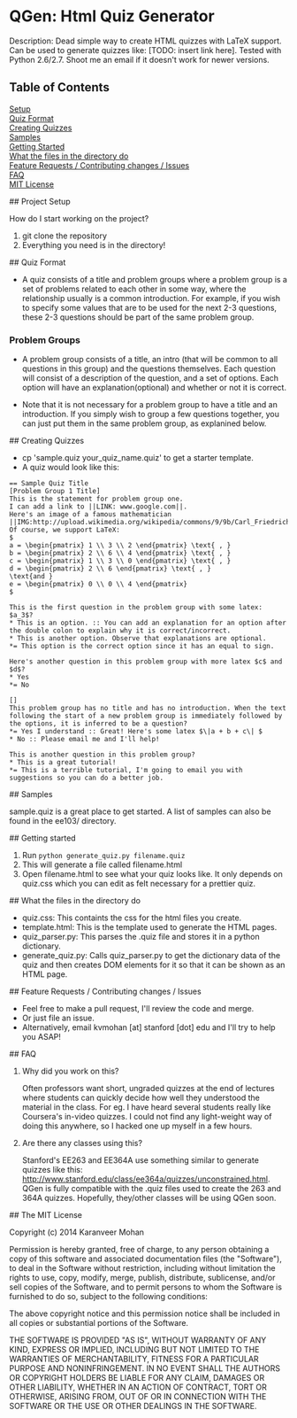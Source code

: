 # QGen: Html Quiz Generator

Description: Dead simple way to create HTML quizzes with LaTeX support. Can be used to generate quizzes like: [TODO: insert link here]. Tested with Python 2.6/2.7. Shoot me an email if it doesn't work for newer versions.

## Table of Contents
[Setup](#setup)   
[Quiz Format](#format)   
[Creating Quizzes](#create)   
[Samples](#samples)   
[Getting Started](#start)   
[What the files in the directory do](#files)   
[Feature Requests / Contributing changes / Issues](#issues)   
[FAQ](#faq)   
[MIT License](#license)   


<a name="setup"/>
## Project Setup

How do I start working on the project?

1. git clone the repository
2. Everything you need is in the directory!

<a name="format"/>
## Quiz Format

- A quiz consists of a title and problem groups where a problem group is a set of problems related to each other in some way, where the relationship usually is a common introduction. For example, if you wish to specify some values that are to be used for the next 2-3 questions, these 2-3 questions should be part of the same problem group.

### Problem Groups

- A problem group consists of a title, an intro (that will be common to all questions in this group) and the questions themselves. Each question will consist of a description of the question, and a set of options. Each option will have an explanation(optional) and whether or not it is correct.

- Note that it is not necessary for a problem group to have a title and an introduction. If you simply wish to group a few questions together, you can just put them in the same problem group, as explanined below.

<a name="create"/>
## Creating Quizzes

- cp 'sample.quiz your_quiz_name.quiz' to get a starter template.
- A quiz would look like this:

```
== Sample Quiz Title
[Problem Group 1 Title]
This is the statement for problem group one.
I can add a link to ||LINK: www.google.com||.
Here's an image of a famous mathematician ||IMG:http://upload.wikimedia.org/wikipedia/commons/9/9b/Carl_Friedrich_Gauss.jpg||
Of course, we support LaTeX:
$
a = \begin{pmatrix} 1 \\ 3 \\ 2 \end{pmatrix} \text{ , }
b = \begin{pmatrix} 2 \\ 6 \\ 4 \end{pmatrix} \text{ , }
c = \begin{pmatrix} 1 \\ 3 \\ 0 \end{pmatrix} \text{ , }
d = \begin{pmatrix} 2 \\ 6 \end{pmatrix} \text{ , }
\text{and }
e = \begin{pmatrix} 0 \\ 0 \\ 4 \end{pmatrix}
$

This is the first question in the problem group with some latex: $a_3$?
* This is an option. :: You can add an explanation for an option after the double colon to explain why it is correct/incorrect.
* This is another option. Observe that explanations are optional.
*= This option is the correct option since it has an equal to sign.

Here's another question in this problem group with more latex $c$ and $d$?
* Yes
*= No

[]
This problem group has no title and has no introduction. When the text following the start of a new problem group is immediately followed by the options, it is inferred to be a question?
*= Yes I understand :: Great! Here's some latex $\|a + b + c\| $
* No :: Please email me and I'll help!

This is another question in this problem group?
* This is a great tutorial!
*= This is a terrible tutorial, I'm going to email you with suggestions so you can do a better job.
```

<a name="samples"/>
## Samples

sample.quiz is a great place to get started. A list of samples can also be found in the ee103/ directory.

<a name="start"/>
## Getting started

1. Run `python generate_quiz.py filename.quiz`
2. This will generate a file called filename.html
3. Open filename.html to see what your quiz looks like. It only depends on quiz.css which you can edit as felt necessary for a prettier quiz.

<a name="files"/>
## What the files in the directory do

- quiz.css: This containts the css for the html files you create.
- template.html: This is the template used to generate the HTML pages.
- quiz_parser.py: This parses the .quiz file and stores it in a python dictionary.
- generate_quiz.py: Calls quiz_parser.py to get the dictionary data of the quiz and then creates DOM elements for it so that it can be shown as an HTML page.

<a name="issues"/>
## Feature Requests / Contributing changes / Issues

- Feel free to make a pull request, I'll review the code and merge.
- Or just file an issue.
- Alternatively, email kvmohan [at] stanford [dot] edu and I'll try to help you ASAP!

<a name="faq"/>
## FAQ

1. Why did you work on this?

   Often professors want short, ungraded quizzes at the end of lectures where students can quickly decide how well they understood the material in the class. For eg. I have heard several students really like Coursera's in-video quizzes. I could not find any light-weight way of doing this anywhere, so I hacked one up myself in a few hours.

2. Are there any classes using this?

   Stanford's EE263 and EE364A use something similar to generate quizzes like this: http://www.stanford.edu/class/ee364a/quizzes/unconstrained.html. QGen is fully compatible with the .quiz files used to create the 263 and 364A quizzes.
   Hopefully, they/other classes will be using QGen soon.


<a name="license"/>
## The MIT License

Copyright (c) 2014 Karanveer Mohan

Permission is hereby granted, free of charge, to any person obtaining a copy
of this software and associated documentation files (the "Software"), to deal
in the Software without restriction, including without limitation the rights
to use, copy, modify, merge, publish, distribute, sublicense, and/or sell
copies of the Software, and to permit persons to whom the Software is
furnished to do so, subject to the following conditions:

The above copyright notice and this permission notice shall be included in
all copies or substantial portions of the Software.

THE SOFTWARE IS PROVIDED "AS IS", WITHOUT WARRANTY OF ANY KIND, EXPRESS OR
IMPLIED, INCLUDING BUT NOT LIMITED TO THE WARRANTIES OF MERCHANTABILITY,
FITNESS FOR A PARTICULAR PURPOSE AND NONINFRINGEMENT. IN NO EVENT SHALL THE
AUTHORS OR COPYRIGHT HOLDERS BE LIABLE FOR ANY CLAIM, DAMAGES OR OTHER
LIABILITY, WHETHER IN AN ACTION OF CONTRACT, TORT OR OTHERWISE, ARISING FROM,
OUT OF OR IN CONNECTION WITH THE SOFTWARE OR THE USE OR OTHER DEALINGS IN
THE SOFTWARE.
